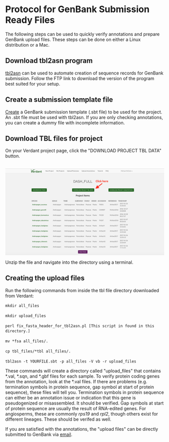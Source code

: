 # Protocol for GenBank Submission Ready Files

The following steps can be used to quickly verify annotations and prepare GenBank upload files. These steps can be done on either a Linux distribution or a Mac.

<h2>Download tbl2asn program</h2>

<a href="https://www.ncbi.nlm.nih.gov/genbank/tbl2asn2/">tbl2asn</a> can be used to automate creation of sequence records for GenBank submission. Follow the FTP link to download the version of the program best suited for your setup.

<h2>Create a submission template file</h2>

<a href="https://submit.ncbi.nlm.nih.gov/genbank/template/submission/">Create</a> a GenBank submission template (.sbt file) to be used for the project.  An .sbt file must be used with tbl2asn. If you are only checking annotations, you can create a dummy file with incomplete information. 

<h2>Download TBL files for project</h2>

On your Verdant project page, click the "DOWNLOAD PROJECT TBL DATA" button.  

<br>

<img src="https://github.com/mrmckain/Verdant_Utilities/blob/master/GenBank_Submission/images/Verdant_TBL.png" width="512" alt="verdant_tbl" align="middle">

<br>

Unzip the file and navigate into the directory using a terminal.

<h2>Creating the upload files</h2>

Run the following commands from inside the tbl file directory downloaded from Verdant:

	mkdir all_files
	
	mkdir upload_files

	perl fix_fasta_header_for_tbl2asn.pl [This script in found in this directory.]

	mv *fsa all_files/.

	cp tbl_files/*tbl all_files/.

	tbl2asn -t YOURFILE.sbt -p all_files -V vb -r upload_files

These commands will create a directory called "upload_files" that contains *.val, *.sqn, and *.gbf files for each sample.  To verify protein coding genes from the annotation, look at the *.val files.  If there are problems (e.g. termination symbols in protein sequence, gap symbol at start of protein sequence), these files will tell you.  Termination symbols in protein sequence can either be an annotation issue or indication that this gene is pseudogenized or misassembled. It should be verified. Gap symbols at start of protein sequence are usually the result of RNA-edited genes.  For angiosperms, these are commonly <i>rps19</i> and <i>rpl2</i>, though others exist for different lineages. These should be verifed as well.

If you are satisfied with the annotations, the "upload files" can be directly submitted to GenBank via <a href="gb-sub@ncbi.nlm.nih.gov">email</a>.



